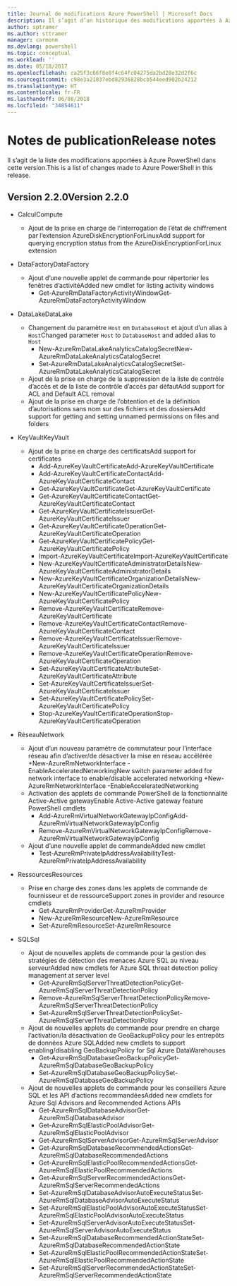 ```yaml
---
title: Journal de modifications Azure PowerShell | Microsoft Docs
description: Il s’agit d’un historique des modifications apportées à Azure PowerShell dans la dernière version.
author: sptramer
ms.author: sttramer
manager: carmonm
ms.devlang: powershell
ms.topic: conceptual
ms.workload: ''
ms.date: 05/18/2017
ms.openlocfilehash: ca25f3c66f8e8f4c64fc04275da2bd28e32d2f6c
ms.sourcegitcommit: c98e3a21037ebd82936828bcb544eed902b24212
ms.translationtype: HT
ms.contentlocale: fr-FR
ms.lasthandoff: 06/08/2018
ms.locfileid: "34854611"
---
```

# <a name="release-notes"></a><span data-ttu-id="abd1e-103">Notes de publication</span><span class="sxs-lookup"><span data-stu-id="abd1e-103">Release notes</span></span>

<span data-ttu-id="abd1e-104">Il s’agit de la liste des modifications apportées à Azure PowerShell dans cette version.</span><span class="sxs-lookup"><span data-stu-id="abd1e-104">This is a list of changes made to Azure PowerShell in this release.</span></span>

## <a name="version-220"></a><span data-ttu-id="abd1e-105">Version 2.2.0</span><span class="sxs-lookup"><span data-stu-id="abd1e-105">Version 2.2.0</span></span>
* <span data-ttu-id="abd1e-106">Calcul</span><span class="sxs-lookup"><span data-stu-id="abd1e-106">Compute</span></span>
  - <span data-ttu-id="abd1e-107">Ajout de la prise en charge de l’interrogation de l’état de chiffrement par l’extension AzureDiskEncryptionForLinux</span><span class="sxs-lookup"><span data-stu-id="abd1e-107">Add support for querying encryption status from the AzureDiskEncryptionForLinux extension</span></span>
* <span data-ttu-id="abd1e-108">DataFactory</span><span class="sxs-lookup"><span data-stu-id="abd1e-108">DataFactory</span></span>
  - <span data-ttu-id="abd1e-109">Ajout d’une nouvelle applet de commande pour répertorier les fenêtres d’activité</span><span class="sxs-lookup"><span data-stu-id="abd1e-109">Added new cmdlet for listing activity windows</span></span>
    + <span data-ttu-id="abd1e-110">Get-AzureRmDataFactoryActivityWindow</span><span class="sxs-lookup"><span data-stu-id="abd1e-110">Get-AzureRmDataFactoryActivityWindow</span></span>
* <span data-ttu-id="abd1e-111">DataLake</span><span class="sxs-lookup"><span data-stu-id="abd1e-111">DataLake</span></span>
  - <span data-ttu-id="abd1e-112">Changement du paramètre `Host` en `DatabaseHost` et ajout d’un alias à `Host`</span><span class="sxs-lookup"><span data-stu-id="abd1e-112">Changed parameter `Host` to `DatabaseHost` and added alias to `Host`</span></span>
    + <span data-ttu-id="abd1e-113">New-AzureRmDataLakeAnalyticsCatalogSecret</span><span class="sxs-lookup"><span data-stu-id="abd1e-113">New-AzureRmDataLakeAnalyticsCatalogSecret</span></span>
    + <span data-ttu-id="abd1e-114">Set-AzureRmDataLakeAnalyticsCatalogSecret</span><span class="sxs-lookup"><span data-stu-id="abd1e-114">Set-AzureRmDataLakeAnalyticsCatalogSecret</span></span>
  - <span data-ttu-id="abd1e-115">Ajout de la prise en charge de la suppression de la liste de contrôle d’accès et de la liste de contrôle d’accès par défaut</span><span class="sxs-lookup"><span data-stu-id="abd1e-115">Add support for ACL and Default ACL removal</span></span>
  - <span data-ttu-id="abd1e-116">Ajout de la prise en charge de l’obtention et de la définition d’autorisations sans nom sur des fichiers et des dossiers</span><span class="sxs-lookup"><span data-stu-id="abd1e-116">Add support for getting and setting unnamed permissions on files and folders</span></span>
* <span data-ttu-id="abd1e-117">KeyVault</span><span class="sxs-lookup"><span data-stu-id="abd1e-117">KeyVault</span></span>
  - <span data-ttu-id="abd1e-118">Ajout de la prise en charge des certificats</span><span class="sxs-lookup"><span data-stu-id="abd1e-118">Add support for certificates</span></span>
    + <span data-ttu-id="abd1e-119">Add-AzureKeyVaultCertificate</span><span class="sxs-lookup"><span data-stu-id="abd1e-119">Add-AzureKeyVaultCertificate</span></span>
    + <span data-ttu-id="abd1e-120">Add-AzureKeyVaultCertificateContact</span><span class="sxs-lookup"><span data-stu-id="abd1e-120">Add-AzureKeyVaultCertificateContact</span></span>
    + <span data-ttu-id="abd1e-121">Get-AzureKeyVaultCertificate</span><span class="sxs-lookup"><span data-stu-id="abd1e-121">Get-AzureKeyVaultCertificate</span></span>
    + <span data-ttu-id="abd1e-122">Get-AzureKeyVaultCertificateContact</span><span class="sxs-lookup"><span data-stu-id="abd1e-122">Get-AzureKeyVaultCertificateContact</span></span>
    + <span data-ttu-id="abd1e-123">Get-AzureKeyVaultCertificateIssuer</span><span class="sxs-lookup"><span data-stu-id="abd1e-123">Get-AzureKeyVaultCertificateIssuer</span></span>
    + <span data-ttu-id="abd1e-124">Get-AzureKeyVaultCertificateOperation</span><span class="sxs-lookup"><span data-stu-id="abd1e-124">Get-AzureKeyVaultCertificateOperation</span></span>
    + <span data-ttu-id="abd1e-125">Get-AzureKeyVaultCertificatePolicy</span><span class="sxs-lookup"><span data-stu-id="abd1e-125">Get-AzureKeyVaultCertificatePolicy</span></span>
    + <span data-ttu-id="abd1e-126">Import-AzureKeyVaultCertificate</span><span class="sxs-lookup"><span data-stu-id="abd1e-126">Import-AzureKeyVaultCertificate</span></span>
    + <span data-ttu-id="abd1e-127">New-AzureKeyVaultCertificateAdministratorDetails</span><span class="sxs-lookup"><span data-stu-id="abd1e-127">New-AzureKeyVaultCertificateAdministratorDetails</span></span>
    + <span data-ttu-id="abd1e-128">New-AzureKeyVaultCertificateOrganizationDetails</span><span class="sxs-lookup"><span data-stu-id="abd1e-128">New-AzureKeyVaultCertificateOrganizationDetails</span></span>
    + <span data-ttu-id="abd1e-129">New-AzureKeyVaultCertificatePolicy</span><span class="sxs-lookup"><span data-stu-id="abd1e-129">New-AzureKeyVaultCertificatePolicy</span></span>
    + <span data-ttu-id="abd1e-130">Remove-AzureKeyVaultCertificate</span><span class="sxs-lookup"><span data-stu-id="abd1e-130">Remove-AzureKeyVaultCertificate</span></span>
    + <span data-ttu-id="abd1e-131">Remove-AzureKeyVaultCertificateContact</span><span class="sxs-lookup"><span data-stu-id="abd1e-131">Remove-AzureKeyVaultCertificateContact</span></span>
    + <span data-ttu-id="abd1e-132">Remove-AzureKeyVaultCertificateIssuer</span><span class="sxs-lookup"><span data-stu-id="abd1e-132">Remove-AzureKeyVaultCertificateIssuer</span></span>
    + <span data-ttu-id="abd1e-133">Remove-AzureKeyVaultCertificateOperation</span><span class="sxs-lookup"><span data-stu-id="abd1e-133">Remove-AzureKeyVaultCertificateOperation</span></span>
    + <span data-ttu-id="abd1e-134">Set-AzureKeyVaultCertificateAttribute</span><span class="sxs-lookup"><span data-stu-id="abd1e-134">Set-AzureKeyVaultCertificateAttribute</span></span>
    + <span data-ttu-id="abd1e-135">Set-AzureKeyVaultCertificateIssuer</span><span class="sxs-lookup"><span data-stu-id="abd1e-135">Set-AzureKeyVaultCertificateIssuer</span></span>
    + <span data-ttu-id="abd1e-136">Set-AzureKeyVaultCertificatePolicy</span><span class="sxs-lookup"><span data-stu-id="abd1e-136">Set-AzureKeyVaultCertificatePolicy</span></span>
    + <span data-ttu-id="abd1e-137">Stop-AzureKeyVaultCertificateOperation</span><span class="sxs-lookup"><span data-stu-id="abd1e-137">Stop-AzureKeyVaultCertificateOperation</span></span>
* <span data-ttu-id="abd1e-138">Réseau</span><span class="sxs-lookup"><span data-stu-id="abd1e-138">Network</span></span>

  - <span data-ttu-id="abd1e-139">Ajout d’un nouveau paramètre de commutateur pour l’interface réseau afin d’activer/de désactiver la mise en réseau accélérée +New-AzureRmNetworkInterface -EnableAcceleratedNetworking</span><span class="sxs-lookup"><span data-stu-id="abd1e-139">New switch parameter added for network interface to enable/disable accelerated networking +New-AzureRmNetworkInterface -EnableAcceleratedNetworking</span></span>
  - <span data-ttu-id="abd1e-140">Activation des applets de commande PowerShell de la fonctionnalité Active-Active gateway</span><span class="sxs-lookup"><span data-stu-id="abd1e-140">Enable Active-Active gateway feature PowerShell cmdlets</span></span>
    + <span data-ttu-id="abd1e-141">Add-AzureRmVirtualNetworkGatewayIpConfig</span><span class="sxs-lookup"><span data-stu-id="abd1e-141">Add-AzureRmVirtualNetworkGatewayIpConfig</span></span>
    + <span data-ttu-id="abd1e-142">Remove-AzureRmVirtualNetworkGatewayIpConfig</span><span class="sxs-lookup"><span data-stu-id="abd1e-142">Remove-AzureRmVirtualNetworkGatewayIpConfig</span></span>
  - <span data-ttu-id="abd1e-143">Ajout d’une nouvelle applet de commande</span><span class="sxs-lookup"><span data-stu-id="abd1e-143">Added new cmdlet</span></span>
    + <span data-ttu-id="abd1e-144">Test-AzureRmPrivateIpAddressAvailability</span><span class="sxs-lookup"><span data-stu-id="abd1e-144">Test-AzureRmPrivateIpAddressAvailability</span></span>
* <span data-ttu-id="abd1e-145">Ressources</span><span class="sxs-lookup"><span data-stu-id="abd1e-145">Resources</span></span>
  - <span data-ttu-id="abd1e-146">Prise en charge des zones dans les applets de commande de fournisseur et de ressource</span><span class="sxs-lookup"><span data-stu-id="abd1e-146">Support zones in provider and resource cmdlets</span></span>
    + <span data-ttu-id="abd1e-147">Get-AzureRmProvider</span><span class="sxs-lookup"><span data-stu-id="abd1e-147">Get-AzureRmProvider</span></span>
    + <span data-ttu-id="abd1e-148">New-AzureRmResource</span><span class="sxs-lookup"><span data-stu-id="abd1e-148">New-AzureRmResource</span></span>
    + <span data-ttu-id="abd1e-149">Set-AzureRmResource</span><span class="sxs-lookup"><span data-stu-id="abd1e-149">Set-AzureRmResource</span></span>
* <span data-ttu-id="abd1e-150">SQL</span><span class="sxs-lookup"><span data-stu-id="abd1e-150">Sql</span></span>
  - <span data-ttu-id="abd1e-151">Ajout de nouvelles applets de commande pour la gestion des stratégies de détection des menaces Azure SQL au niveau serveur</span><span class="sxs-lookup"><span data-stu-id="abd1e-151">Added new cmdlets for Azure SQL threat detection policy management at server level</span></span>
    + <span data-ttu-id="abd1e-152">Get-AzureRmSqlServerThreatDetectionPolicy</span><span class="sxs-lookup"><span data-stu-id="abd1e-152">Get-AzureRmSqlServerThreatDetectionPolicy</span></span>
    + <span data-ttu-id="abd1e-153">Remove-AzureRmSqlServerThreatDetectionPolicy</span><span class="sxs-lookup"><span data-stu-id="abd1e-153">Remove-AzureRmSqlServerThreatDetectionPolicy</span></span>
    + <span data-ttu-id="abd1e-154">Set-AzureRmSqlServerThreatDetectionPolicy</span><span class="sxs-lookup"><span data-stu-id="abd1e-154">Set-AzureRmSqlServerThreatDetectionPolicy</span></span>
  - <span data-ttu-id="abd1e-155">Ajout de nouvelles applets de commande pour prendre en charge l’activation/la désactivation de GeoBackupPolicy pour les entrepôts de données Azure SQL</span><span class="sxs-lookup"><span data-stu-id="abd1e-155">Added new cmdlets to support enabling/disabling GeoBackupPolicy for Sql Azure DataWarehouses</span></span>
    + <span data-ttu-id="abd1e-156">Get-AzureRmSqlDatabaseGeoBackupPolicy</span><span class="sxs-lookup"><span data-stu-id="abd1e-156">Get-AzureRmSqlDatabaseGeoBackupPolicy</span></span>
    + <span data-ttu-id="abd1e-157">Set-AzureRmSqlDatabaseGeoBackupPolicy</span><span class="sxs-lookup"><span data-stu-id="abd1e-157">Set-AzureRmSqlDatabaseGeoBackupPolicy</span></span>
  - <span data-ttu-id="abd1e-158">Ajout de nouvelles applets de commande pour les conseillers Azure SQL et les API d’actions recommandées</span><span class="sxs-lookup"><span data-stu-id="abd1e-158">Added new cmdlets for Azure Sql Advisors and Recommended Actions APIs</span></span>
    + <span data-ttu-id="abd1e-159">Get-AzureRmSqlDatabaseAdvisor</span><span class="sxs-lookup"><span data-stu-id="abd1e-159">Get-AzureRmSqlDatabaseAdvisor</span></span>
    + <span data-ttu-id="abd1e-160">Get-AzureRmSqlElasticPoolAdvisor</span><span class="sxs-lookup"><span data-stu-id="abd1e-160">Get-AzureRmSqlElasticPoolAdvisor</span></span>
    + <span data-ttu-id="abd1e-161">Get-AzureRmSqlServerAdvisor</span><span class="sxs-lookup"><span data-stu-id="abd1e-161">Get-AzureRmSqlServerAdvisor</span></span>
    + <span data-ttu-id="abd1e-162">Get-AzureRmSqlDatabaseRecommendedActions</span><span class="sxs-lookup"><span data-stu-id="abd1e-162">Get-AzureRmSqlDatabaseRecommendedActions</span></span>
    + <span data-ttu-id="abd1e-163">Get-AzureRmSqlElasticPoolRecommendedActions</span><span class="sxs-lookup"><span data-stu-id="abd1e-163">Get-AzureRmSqlElasticPoolRecommendedActions</span></span>
    + <span data-ttu-id="abd1e-164">Get-AzureRmSqlServerRecommendedActions</span><span class="sxs-lookup"><span data-stu-id="abd1e-164">Get-AzureRmSqlServerRecommendedActions</span></span>
    + <span data-ttu-id="abd1e-165">Set-AzureRmSqlDatabaseAdvisorAutoExecuteStatus</span><span class="sxs-lookup"><span data-stu-id="abd1e-165">Set-AzureRmSqlDatabaseAdvisorAutoExecuteStatus</span></span>
    + <span data-ttu-id="abd1e-166">Set-AzureRmSqlElasticPoolAdvisorAutoExecuteStatus</span><span class="sxs-lookup"><span data-stu-id="abd1e-166">Set-AzureRmSqlElasticPoolAdvisorAutoExecuteStatus</span></span>
    + <span data-ttu-id="abd1e-167">Set-AzureRmSqlServerAdvisorAutoExecuteStatus</span><span class="sxs-lookup"><span data-stu-id="abd1e-167">Set-AzureRmSqlServerAdvisorAutoExecuteStatus</span></span>
    + <span data-ttu-id="abd1e-168">Set-AzureRmSqlDatabaseRecommendedActionState</span><span class="sxs-lookup"><span data-stu-id="abd1e-168">Set-AzureRmSqlDatabaseRecommendedActionState</span></span>
    + <span data-ttu-id="abd1e-169">Set-AzureRmSqlElasticPoolRecommendedActionState</span><span class="sxs-lookup"><span data-stu-id="abd1e-169">Set-AzureRmSqlElasticPoolRecommendedActionState</span></span>
    + <span data-ttu-id="abd1e-170">Set-AzureRmSqlServerRecommendedActionState</span><span class="sxs-lookup"><span data-stu-id="abd1e-170">Set-AzureRmSqlServerRecommendedActionState</span></span>
